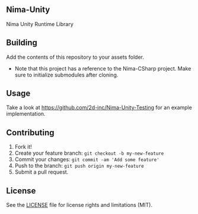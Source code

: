 ## Nima-Unity
Nima Unity Runtime Library

## Building
Add the contents of this repository to your assets folder.
* Note that this project has a reference to the Nima-CSharp project. Make sure to initialize submodules after cloning.

## Usage
Take a look at https://github.com/2d-inc/Nima-Unity-Testing for an example implementation.

## Contributing
1. Fork it!
2. Create your feature branch: `git checkout -b my-new-feature`
3. Commit your changes: `git commit -am 'Add some feature'`
4. Push to the branch: `git push origin my-new-feature`
5. Submit a pull request.

## License
See the [LICENSE](LICENSE) file for license rights and limitations (MIT).

